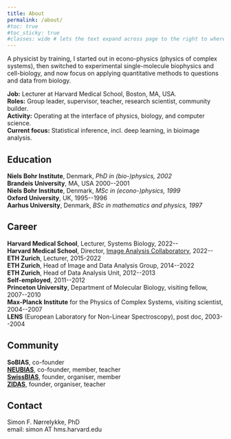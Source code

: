 ```yaml
---
title: About
permalink: /about/
#toc: true
#toc_sticky: true
#classes: wide # lets the text expand across page to the right to where the TOC would normally be
---
```


A physicist by training, I started out in econo-physics (physics of complex systems), 
then switched to experimental single-molecule biophysics and cell-biology, 
and now focus on applying quantitative methods to questions and data from biology.


**Job:** Lecturer at Harvard Medical School, Boston, MA, USA.  
**Roles:** Group leader, supervisor, teacher, research scientist, community builder.  
**Activity:** Operating at the interface of physics, biology, and computer science.  
**Current focus:** Statistical inference, incl. deep learning, in bioimage analysis.

## Education
**Niels Bohr Institute**, Denmark, *PhD in (bio-)physics, 2002*  
**Brandeis University**, MA, USA 2000--2001  
**Niels Bohr Institute**, Denmark, *MSc in (econo-)physics, 1999*  
**Oxford University**, UK, 1995--1996  
**Aarhus University**, Denmark, *BSc in mathematics and physics, 1997*  

## Career
**Harvard Medical School**, Lecturer, Systems Biology, 2022--  
**Harvard Medical School**, Director, [Image Analysis Collaboratory](https://iac.hms.harvard.edu/), 2022--  
**ETH Zurich**, Lecturer, 2015-2022  
**ETH Zurich**, Head of Image and Data Analysis Group, 2014--2022  
**ETH Zurich**, Head of Data Analysis Unit, 2012--2013  
**Self-employed**, 2011--2012  
**Princeton University**, Department of Molecular Biology, visiting fellow, 2007--2010  
**Max-Planck Institute** for the Physics of Complex Systems, visiting scientist, 2004--2007  
**LENS** (European Laboratory for Non-Linear Spectroscopy), post doc, 2003--2004  

## Community  
**SoBIAS**, co-founder  
**[NEUBIAS](http://eubias.org/NEUBIAS/)**, co-founder, member, teacher  
**[SwissBIAS](https://swissbias.github.io/)**, founder, organiser, member  
**[ZIDAS](https://www.zidas.org)**, founder, organiser, teacher  

<!--- 
*CV available as [pdf here](/assets/pdf/resume_SFN.pdf)*
CONSIDER THAT IT MAY NOT BE A GOOD IDEA TO GIVE MY PRIVATE ADDRESS HERE (IN THE CV)
OVERALL, IT MAY JUST BE A LITTLE TOO MUCH INFORMATION TO SHARE OPENLY

[ETH Zurich](https://www.ethz.ch/en.html), [Switzerland](https://www.ch.ch/en/)  
[Image and Data Analysis Group](www.let-your-data-speak.com) / [ScopeM](http://www.scopem.ethz.ch)  
[HPZ G34.2](https://goo.gl/maps/b5Qj1PHLBAq)  
email: norsimon AT ethz.ch  
tel. : +41 4463 30 759  

--->

## Contact
Simon F. Nørrelykke, PhD  
email: simon AT hms.harvard.edu



<!-- Global site tag (gtag.js) - Google Analytics -->
<script async src="https://www.googletagmanager.com/gtag/js?id=UA-150233690-1"></script>
<script>
  window.dataLayer = window.dataLayer || [];
  function gtag(){dataLayer.push(arguments);}
  gtag('js', new Date());

  gtag('config', 'UA-150233690-1');
</script>

